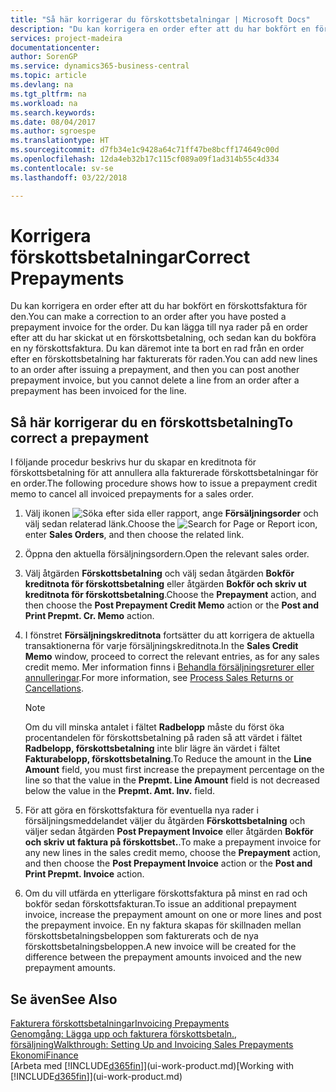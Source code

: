 ```yaml
---
title: "Så här korrigerar du förskottsbetalningar | Microsoft Docs"
description: "Du kan korrigera en order efter att du har bokfört en förskottsfaktura för den. Du kan lägga till nya rader på en order efter att du har skickat ut en förskottsbetalning, och sedan kan du bokföra en ny förskottsfaktura. Du kan däremot inte ta bort en rad från en order efter en förskottsbetalning har fakturerats för raden."
services: project-madeira
documentationcenter: 
author: SorenGP
ms.service: dynamics365-business-central
ms.topic: article
ms.devlang: na
ms.tgt_pltfrm: na
ms.workload: na
ms.search.keywords: 
ms.date: 08/04/2017
ms.author: sgroespe
ms.translationtype: HT
ms.sourcegitcommit: d7fb34e1c9428a64c71ff47be8bcff174649c00d
ms.openlocfilehash: 12da4eb32b17c115cf089a09f1ad314b55c4d334
ms.contentlocale: sv-se
ms.lasthandoff: 03/22/2018

---
```

# <a name="correct-prepayments"></a><span data-ttu-id="a5674-104">Korrigera förskottsbetalningar</span><span class="sxs-lookup"><span data-stu-id="a5674-104">Correct Prepayments</span></span>
<span data-ttu-id="a5674-105">Du kan korrigera en order efter att du har bokfört en förskottsfaktura för den.</span><span class="sxs-lookup"><span data-stu-id="a5674-105">You can make a correction to an order after you have posted a prepayment invoice for the order.</span></span> <span data-ttu-id="a5674-106">Du kan lägga till nya rader på en order efter att du har skickat ut en förskottsbetalning, och sedan kan du bokföra en ny förskottsfaktura. Du kan däremot inte ta bort en rad från en order efter en förskottsbetalning har fakturerats för raden.</span><span class="sxs-lookup"><span data-stu-id="a5674-106">You can add new lines to an order after issuing a prepayment, and then you can post another prepayment invoice, but you cannot delete a line from an order after a prepayment has been invoiced for the line.</span></span>  

## <a name="to-correct-a-prepayment"></a><span data-ttu-id="a5674-107">Så här korrigerar du en förskottsbetalning</span><span class="sxs-lookup"><span data-stu-id="a5674-107">To correct a prepayment</span></span>
<span data-ttu-id="a5674-108">I följande procedur beskrivs hur du skapar en kreditnota för förskottsbetalning för att annullera alla fakturerade förskottsbetalningar för en order.</span><span class="sxs-lookup"><span data-stu-id="a5674-108">The following procedure shows how to issue a prepayment credit memo to cancel all invoiced prepayments for a sales order.</span></span>  
1. <span data-ttu-id="a5674-109">Välj ikonen ![Söka efter sida eller rapport](media/ui-search/search_small.png "Ikonen Söka efter sida eller rapport"), ange **Försäljningsorder** och välj sedan relaterad länk.</span><span class="sxs-lookup"><span data-stu-id="a5674-109">Choose the ![Search for Page or Report](media/ui-search/search_small.png "Search for Page or Report icon") icon, enter **Sales Orders**, and then choose the related link.</span></span>  
2. <span data-ttu-id="a5674-110">Öppna den aktuella försäljningsordern.</span><span class="sxs-lookup"><span data-stu-id="a5674-110">Open the relevant sales order.</span></span>
3. <span data-ttu-id="a5674-111">Välj åtgärden **Förskottsbetalning** och välj sedan åtgärden **Bokför kreditnota för förskottsbetalning** eller åtgärden **Bokför och skriv ut kreditnota för förskottsbetalning**.</span><span class="sxs-lookup"><span data-stu-id="a5674-111">Choose the **Prepayment** action, and then choose the **Post Prepayment Credit Memo** action or the **Post and Print Prepmt. Cr. Memo** action.</span></span>  
4. <span data-ttu-id="a5674-112">I fönstret **Försäljningskreditnota** fortsätter du att korrigera de aktuella transaktionerna för varje försäljningskreditnota.</span><span class="sxs-lookup"><span data-stu-id="a5674-112">In the **Sales Credit Memo** window, proceed to correct the relevant entries, as for any sales credit memo.</span></span> <span data-ttu-id="a5674-113">Mer information finns i [Behandla försäljningsreturer eller annulleringar](sales-how-process-sales-returns-cancellations.md).</span><span class="sxs-lookup"><span data-stu-id="a5674-113">For more information, see [Process Sales Returns or Cancellations](sales-how-process-sales-returns-cancellations.md).</span></span>     

    > [!NOTE]  
    > <span data-ttu-id="a5674-114">Om du vill minska antalet i fältet **Radbelopp** måste du först öka procentandelen för förskottsbetalning på raden så att värdet i fältet **Radbelopp, förskottsbetalning** inte blir lägre än värdet i fältet **Fakturabelopp, förskottsbetalning**.</span><span class="sxs-lookup"><span data-stu-id="a5674-114">To Reduce the amount in the **Line Amount** field, you must first increase the prepayment percentage on the line so that the value in the **Prepmt. Line Amount** field is not decreased below the value in the **Prepmt. Amt. Inv.** field.</span></span>

5. <span data-ttu-id="a5674-115">För att göra en förskottsfaktura för eventuella nya rader i försäljningsmeddelandet väljer du åtgärden **Förskottsbetalning** och väljer sedan åtgärden **Post Prepayment Invoice** eller åtgärden **Bokför och skriv ut faktura på förskottsbet.**.</span><span class="sxs-lookup"><span data-stu-id="a5674-115">To make a prepayment invoice for any new lines in the sales credit memo, choose the **Prepayment** action, and then choose the **Post Prepayment Invoice** action or the **Post and Print Prepmt. Invoice** action.</span></span>  
6. <span data-ttu-id="a5674-116">Om du vill utfärda en ytterligare förskottsfaktura på minst en rad och bokför sedan förskottsfakturan.</span><span class="sxs-lookup"><span data-stu-id="a5674-116">To issue an additional prepayment invoice, increase the prepayment amount on one or more lines and post the prepayment invoice.</span></span> <span data-ttu-id="a5674-117">En ny faktura skapas för skillnaden mellan förskottsbetalningsbeloppen som fakturerats och de nya förskottsbetalningsbeloppen.</span><span class="sxs-lookup"><span data-stu-id="a5674-117">A new invoice will be created for the difference between the prepayment amounts invoiced and the new prepayment amounts.</span></span>  

## <a name="see-also"></a><span data-ttu-id="a5674-118">Se även</span><span class="sxs-lookup"><span data-stu-id="a5674-118">See Also</span></span>  
[<span data-ttu-id="a5674-119">Fakturera förskottsbetalningar</span><span class="sxs-lookup"><span data-stu-id="a5674-119">Invoicing Prepayments</span></span>](finance-invoice-prepayments.md)  
[<span data-ttu-id="a5674-120">Genomgång: Lägga upp och fakturera förskottsbetaln., försäljning</span><span class="sxs-lookup"><span data-stu-id="a5674-120">Walkthrough: Setting Up and Invoicing Sales Prepayments</span></span>](walkthrough-setting-up-and-invoicing-sales-prepayments.md)  
[<span data-ttu-id="a5674-121">Ekonomi</span><span class="sxs-lookup"><span data-stu-id="a5674-121">Finance</span></span>](finance.md)  
<span data-ttu-id="a5674-122">[Arbeta med [!INCLUDE[d365fin](includes/d365fin_md.md)]](ui-work-product.md)</span><span class="sxs-lookup"><span data-stu-id="a5674-122">[Working with [!INCLUDE[d365fin](includes/d365fin_md.md)]](ui-work-product.md)</span></span>

